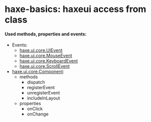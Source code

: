 haxe-basics: haxeui access from class
=========================

#### Used methods, properties and events:
* Events:
  * [haxe.ui.core.UIEvent](https://github.com/haxeui/haxeui-core/blob/master/haxe/ui/core/UIEvent.hx)
  * [haxe.ui.core.MouseEvent](https://github.com/haxeui/haxeui-core/blob/master/haxe/ui/core/MouseEvent.hx)
  * [haxe.ui.core.KeyboardEvent](https://github.com/haxeui/haxeui-core/blob/master/haxe/ui/core/KeyboardEvent.hx)
  * [haxe.ui.core.ScrollEvent](https://github.com/haxeui/haxeui-core/blob/master/haxe/ui/core/ScrollEvent.hx)
* [haxe.ui.core.Component](https://github.com/haxeui/haxeui-core/blob/master/haxe/ui/core/Component.hx):
  * methods
    * dispatch
    * registerEvent
    * unregisterEvent
    * includeInLayout
  * properties
    * onClick
    * onChange
